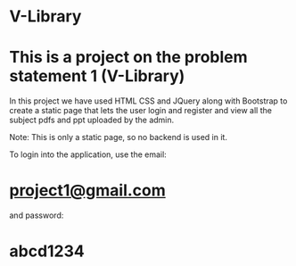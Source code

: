 # V-Library
# This is a project on the problem statement 1 (V-Library)
In this project we have used HTML CSS and JQuery along with Bootstrap to create a static page that lets the user login and register and view all the subject pdfs and ppt uploaded by the admin.

Note: This is only a static page, so no backend is used in it.

To login into the application, 
  use the email: 
  # project1@gmail.com
  and password: 
  # abcd1234
